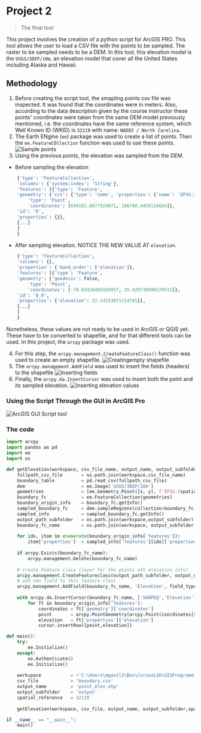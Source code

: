 # Project 2
> The final tool

This project involves the creation of a python script for ArcGIS PRO. This tool allows the user to load a CSV file with the points to be sampled. The raster to be sampled needs to be a DEM. In this tool, this elevation model is the `USGS/3DEP/10m`, an elevation model that cover all the United States including Alaska and Hawaii.

## Methodology
1. Before creating the script tool, the smapling points csv file was inspected. It was found that the coordinates were in meters. Also, according to the data description given by the course instructor these points' coordinates were taken from the same DEM model previously mentioned, i.e. the coordinates have the same reference system, which Well Known ID (WKID) is `32119` with name: `NAD83 / North Carolina`.
2. The Earth ENgine (`ee`) package was used to create a list of points. Then the `ee.FeatureCOllection` function was used to use these points.
![Sample points](/img/sampling_points_raw.png "EE-readable converted points")
3. Using the previous points, the elevation was sampled from the DEM.

- Before sampling the elevation
```python
    {'type': 'FeatureCollection',
    'columns': {'system:index': 'String'},
    'features': [{'type': 'Feature',
    'geometry': {'crs': {'type': 'name', 'properties': {'name': 'EPSG:32119'}},
        'type': 'Point',
        'coordinates': [699102.8877924071, 186780.4458126684]},
    'id': '0',
    'properties': {}},
    {...}
    ]
    }
```
- After sampling elevation. NOTICE THE NEW VALUE AT `elevation`.
```python
    {'type': 'FeatureCollection',
    'columns': {},
    'properties': {'band_order': ['elevation']},
    'features': [{'type': 'Feature',
    'geometry': {'geodesic': False,
        'type': 'Point',
        'coordinates': [-78.01426489169957, 35.429736096570515]},
    'id': '0_0',
    'properties': {'elevation': 22.24553871154785}},
    {...}
    ]
    }
```

Nonetheless, these values are not ready to be used in ArcGIS or QGIS yet. These have to be converted to shapefile, and for that different tools can be used. In this project, the `arcpy` package was used.

4. For this step, the `arcpy.management.CreateFeatureClass()` function was used to create an empty shapefile.
![Creatingempty shapefile](/img/arcgis_shp_raw.png "Empty shapefile created")
5. The `arcpy.management.AddField` was used to insert the fields (headers) to the shapefile
![Inserting fields](/img/arcgis_shp_fieldElevation.png "Inserting fields to shapefile")
6. Finally, the `arcpy.da.InsertCursor` was used to insert both the point and its sampled elevation.
![Inserting elevation values](/img/arcgis_shp_elevationValues.png "Inserting elevation values")

### Using the Script Through the GUI in ArcGIS Pro
![ArcGIS GUI Script tool](/img/arcgisGUI.png "Using ArcGIS Pro GUI")

### The code

```python
import arcpy
import pandas as pd
import ee
import os

def getElevation(workspace, csv_file_name, output_name, output_subfolder='', x_name='X', y_name='Y', spatial_reference=4326, scale=10):
    fullpath_csv_file       = os.path.join(workspace,csv_file_name)
    boundary_table          = pd.read_csv(fullpath_csv_file)
    dem                     = ee.Image('USGS/3DEP/10m')
    geometries              = [ee.Geometry.Point([x, y], f'EPSG:{spatial_reference}') for x, y in zip(boundary_table[x_name], boundary_table[y_name])]
    boundary_fc             = ee.FeatureCollection(geometries)
    boundary_origin_info    = boundary_fc.getInfo()
    sampled_boundary_fc     = dem.sampleRegions(collection=boundary_fc,scale=scale, geometries=True)
    sampled_info            = sampled_boundary_fc.getInfo()
    output_path_subfolder   = os.path.join(workspace,output_subfolder)
    boundary_fc_name        = os.path.join(workspace, output_subfolder, output_name)
    
    for idx, item in enumerate(boundary_origin_info['features']):
        item['properties']  = sampled_info['features'][idx]['properties']
    
    if arcpy.Exists(boundary_fc_name):
        arcpy.management.Delete(boundary_fc_name)
        
    # create Feature class (layer for the points wth elevation info)
    arcpy.management.CreateFeatureclass(output_path_subfolder, output_name, geometry_type='POINT', spatial_reference=spatial_reference)
    # add new field to this feature class
    arcpy.management.AddField(boundary_fc_name, 'Elevation', field_type='FLOAT')
    
    with arcpy.da.InsertCursor(boundary_fc_name, ['SHAPE@','Elevation']) as cursor:
        for ft in boundary_origin_info['features']:
            coordinates = ft['geometry']['coordinates']
            point       = arcpy.PointGeometry(arcpy.Point(coordinates[0], coordinates[1]),spatial_reference=spatial_reference)
            elevation   = ft['properties']['elevation']
            cursor.insertRow([point,elevation])

def main():
    try:
        ee.Initialize()
    except:
        ee.Authenticate()
        ee.Initialize()
        
    workspace           = r'C:\Users\mgavil3\Box\CursosLSU\GISProgramming4057\Projects\P2'
    csv_file            = 'boundary.csv'
    output_name         = 'point_elev.shp'
    output_subfolder    = 'output'
    spatial_reference   = 32119
    
    getElevation(workspace, csv_file, output_name, output_subfolder,spatial_reference=spatial_reference)

if __name__ == "__main__":
    main()
```